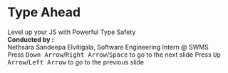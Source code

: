 
# Type Ahead

<span>
Level up your JS with Powerful Type Safety
</span>

<div class="pt-12">
  <span class="px-2 py-1 rounded">
    <strong>
    Conducted by :
    </strong>
    <br />
     Nethsara Sandeepa Elvitigala, Software Engineering Intern @ SWMS
  </span>
  <div class="p-4 rounded-lg flex flex-col gap-4 bg-[#222] mt-8 text-xs">
    <span>
    Press <kbd>Down Arrow</kbd>/<kbd>Right Arrow</kbd>/<kbd>Space</kbd> to go to the next slide
  </span>
  <span>
    Press <kbd>Up Arrow</kbd>/<kbd>Left Arrow</kbd> to go to the previous slide
</span>
</div>
</div>

<!--
The last comment block of each slide will be treated as slide notes. It will be visible and editable in Presenter Mode along with the slide. [Read more in the docs](https://sli.dev/guide/syntax.html#notes)
-->
